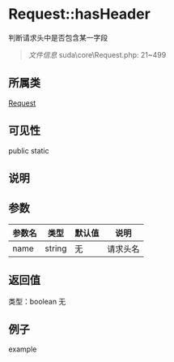 # Request::hasHeader
判断请求头中是否包含某一字段
> *文件信息* suda\core\Request.php: 21~499
## 所属类 

[Request](../Request.md)

## 可见性

  public  static
## 说明



## 参数

| 参数名 | 类型 | 默认值 | 说明 |
|--------|-----|-------|-------|
| name |  string | 无 |  请求头名 |

## 返回值
类型：boolean
无

## 例子

example